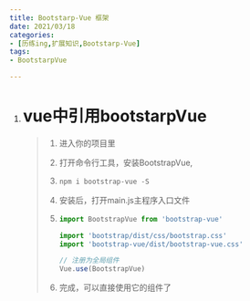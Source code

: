 ```yaml
---
title: Bootstarp-Vue 框架
date: 2021/03/18
categories:
- [历练ing,扩展知识,Bootstarp-Vue]
tags:
- BootstarpVue

---
```


1. # vue中引用bootstarpVue

   > 1. 进入你的项目里
   >
   > 2. 打开命令行工具，安装BootstrapVue,
   >
   > 3. ```javascript
   >    npm i bootstrap-vue -S
   >    ```
   >
   > 4. 安装后，打开main.js主程序入口文件
   >
   > 5. ```js
   >    import BootstrapVue from 'bootstrap-vue'
   >    
   >    import 'bootstrap/dist/css/bootstrap.css'
   >    import 'bootstrap-vue/dist/bootstrap-vue.css'
   >    
   >    // 注册为全局组件
   >    Vue.use(BootstrapVue)
   >    
   >    ```
   >
   > 6. 完成，可以直接使用它的组件了